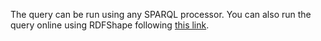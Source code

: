 The query can be run using any SPARQL processor. You can also run the query online using RDFShape following [this link](https://tinyurl.com/yxst4fko).
